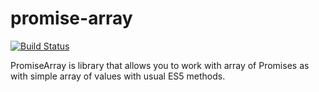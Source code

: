 promise-array
=====

[![Build Status](https://travis-ci.org/RReverser/promise-array.png?branch=master)](https://travis-ci.org/RReverser/promise-array)

PromiseArray is library that allows you to work with array of Promises as with simple array of values with usual ES5 methods.